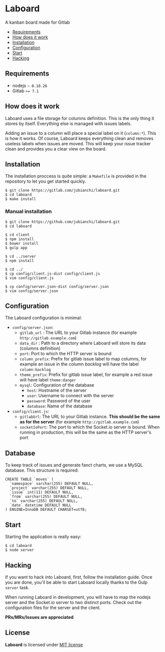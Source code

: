 # Laboard

A kanban board made for Gitlab

* [Requirements](#requirements)
* [How does it work](#how-does-it-work)
* [Installation](#installation)
* [Configuration](#configuration)
* [Start](#start)
* [Hacking](#hacking)

## Requirements

* nodejs `~ 0.10.26`
* Gitlab `>= 7.1`

## How does it work

Laboard uses a file storage for columns definition. This is the only thing it stores by itself. Everything else is managed
with issues labels. 

Adding an issue to a column will place a special label on it (`column:*`). This is how it works. Of course, Laboard keeps
everything clean and removes useless labels when issues are moved. This will keep your issue tracker clean and provides you
a clear view on the board.

## Installation

The installation proccess is quite simple: a `Makefile` is provided in the repository to let you get started quickly.

```
$ git clone https://gitlab.com/jubianchi/laboard.git
$ cd laboard
$ make install
```

### Manual installation

```
$ git clone https://github.com/jubianchi/laboard.git
$ cd laboard

$ cd client
$ npm install
$ bower install
$ gulp app

$ cd ../server
$ npm install

$ cd ../
$ cp config/client.js-dist config/client.js
$ vim config/client.js

$ cp config/server.json-dist config/server.json
$ vim config/server.json
```

## Configuration

The Laboard configuration is minimal:

* `config/server.json`:
  * `gitlab_url` : The URL to your Gitlab instance (for example `http://gitlab.example.com`)
  * `data_dir` : Path to a directory where Laboard will store its data (columns definition)
  * `port`: Port to which the HTTP server is bound
  * `column_prefix`: Prefix for gitlab issue label to map columns, for example an issue in the column _backlog_ will have the label `column:backlog`
  * `theme_prefix`: Prefix for gitlab issue label, for example a red issue will have label `theme:danger`
  * `mysql`: Configuration of the database
    * `host`: Hostname of the server
    * `user`: Username to connect with the server
    * `password`: Password of the user
    * `database`: Name of the database
* `config/client.js`:
  * `gitlabUrl`: The URL to your Gitlab instance. **This should be the same as for the server** (for example `http://gitlab.example.com`)
  * `socketIoPort`: The port to which the Socket.io server is bound. When running in production, this will be the same as the HTTP server's port

## Database

To keep track of issues and generate fanct charts, we use a MySQL database. This structure is required:

```mysql
CREATE TABLE `moves` (
  `namespace` varchar(255) DEFAULT NULL,
  `project` varchar(255) DEFAULT NULL,
  `issue` int(11) DEFAULT NULL,
  `from` varchar(255) DEFAULT NULL,
  `to` varchar(255) DEFAULT NULL,
  `date` datetime DEFAULT NULL
) ENGINE=InnoDB DEFAULT CHARSET=utf8;
```

## Start

Starting the application is really easy:

```
$ cd laboard
$ node server
```

## Hacking

If you want to hack into Laboard, first, follow the installation guide. Once you are done, you'll be able to start Laboard 
locally thanks to the Gulp `server` task.

When running Laboard in development, you will have to map the nodejs server and the Socket.io server to two distinct ports.
Check out the configuration files for the server and the client.


**PRs/MRs/Issues are appreciated**

## License

**Laboard** is licensed under [MIT license](http://opensource.org/licenses/MIT)

